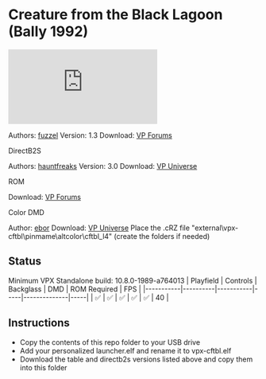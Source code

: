 # Creature from the Black Lagoon (Bally 1992)

![Table Preview](https://www.vpforums.org/index.php?app=downloads&module=display&section=screenshot&record=68675&id=13349&full=1)

Authors: [fuzzel](https://www.vpforums.org/index.php?showuser=69907)
Version: 1.3
Download: [VP Forums](https://www.vpforums.org/index.php?app=downloads&showfile=13349)

DirectB2S

Authors: [hauntfreaks](https://vpuniverse.com/profile/5216-hauntfreaks/)
Version: 3.0
Download: [VP Universe](https://vpuniverse.com/files/file/12155-creature-from-the-black-lagoon-bally-1992-b2s-with-full-dmd/)

ROM

Download: [VP Forums](https://www.vpforums.org/index.php?app=downloads&showfile=1169)

Color DMD

Author: [ebor](https://vpuniverse.com/profile/29168-ebor/)
Download: [VP Universe](https://vpuniverse.com/files/file/20079-creature-from-the-black-lagoon-bally-1992-dmd-64-colors-serum-format/)
Place the .cRZ file "external\vpx-cftbl\pinmame\altcolor\cftbl_l4" (create the folders if needed)

## Status 

Minimum VPX Standalone build: 10.8.0-1989-a764013
| Playfield | Controls | Backglass | DMD | ROM Required | FPS | 
|-----------|----------|-----------|-----|--------------|-----|
| :white_check_mark: | :white_check_mark: | :white_check_mark: | :white_check_mark: | :white_check_mark: | 40 |

## Instructions

- Copy the contents of this repo folder to your USB drive
- Add your personalized launcher.elf and rename it to vpx-cftbl.elf
- Download the table and directb2s versions listed above and copy them into this folder
